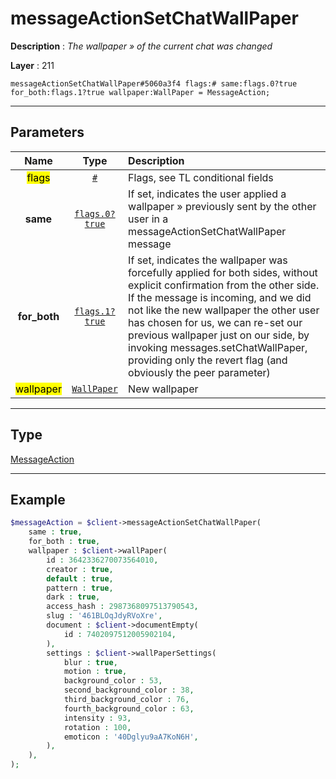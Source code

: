# messageActionSetChatWallPaper

**Description** : *The wallpaper » of the current chat was changed*

**Layer** : 211

```tl
messageActionSetChatWallPaper#5060a3f4 flags:# same:flags.0?true for_both:flags.1?true wallpaper:WallPaper = MessageAction;
```

---

## Parameters

| Name | Type | Description |
| :---: | :---: | :--- |
| <mark>flags</mark> | [`#`](type/#) | Flags, see TL conditional fields |
| **same** | [`flags.0?true`](type/true) | If set, indicates the user applied a wallpaper » previously sent by the other user in a messageActionSetChatWallPaper message |
| **for_both** | [`flags.1?true`](type/true) | If set, indicates the wallpaper was forcefully applied for both sides, without explicit confirmation from the other side. If the message is incoming, and we did not like the new wallpaper the other user has chosen for us, we can re-set our previous wallpaper just on our side, by invoking messages.setChatWallPaper, providing only the revert flag (and obviously the peer parameter) |
| <mark>wallpaper</mark> | [`WallPaper`](type/WallPaper) | New wallpaper |

---

## Type

[MessageAction](type/MessageAction)

---

## Example

```php
$messageAction = $client->messageActionSetChatWallPaper(
	same : true,
	for_both : true,
	wallpaper : $client->wallPaper(
		id : 3642336270073564010,
		creator : true,
		default : true,
		pattern : true,
		dark : true,
		access_hash : 2987368097513790543,
		slug : '461BLOqJdyRVoXre',
		document : $client->documentEmpty(
			id : 7402097512005902104,
		),
		settings : $client->wallPaperSettings(
			blur : true,
			motion : true,
			background_color : 53,
			second_background_color : 38,
			third_background_color : 76,
			fourth_background_color : 63,
			intensity : 93,
			rotation : 100,
			emoticon : '40Dglyu9aA7KoN6H',
		),
	),
);
```